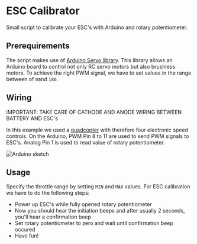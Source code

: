 ESC Calibrator
==============

Small script to calibrate your ESC's with Arduino and rotary potentiometer.

## Prerequirements

The script makes use of [Arduino Servo library](http://arduino.cc/de/Reference/Servo). This library allows an Arduino board to control not only RC servo motors but also brushless motors. To achieve the right PWM signal, we have to set values in the range between of `0`and `180`.

## Wiring

IMPORTANT: TAKE CARE OF CATHODE AND ANODE WIRING BETWEEN BATTERY AND ESC's

In this example we used a [quadcopter](http://www.quadroid.io) with therefore four electronic speed controls. On the Arduino, PWM Pin 8 to 11 are used to send PWM signals to ESC's. Analog Pin 1 is used to read value of rotary potentiometer.

![Arduino sketch](https://raw.github.com/flyquadroid/escCalibration/master/res/sketch.png)

## Usage

Specify the throttle range by setting `MIN` and `MAX` values. For ESC calibration we have to do the following steps:
* Power up ESC's while fully opened rotary potentiometer
* Now you should hear the initiation beeps and after usually 2 seconds, you'll hear a confirmation beep
* Set rotary potentiometer to zero and wait until confirmation beep occured
* Have fun!
